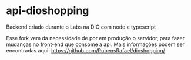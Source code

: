 # api-dioshopping
Backend criado durante o Labs na DIO com node e typescript

Esse fork vem da necessidade de por em produção o servidor, para fazer mudanças no front-end que consome a api.
Mais informações podem ser encontradas aqui: https://github.com/RubensRafael/dioshopping/
